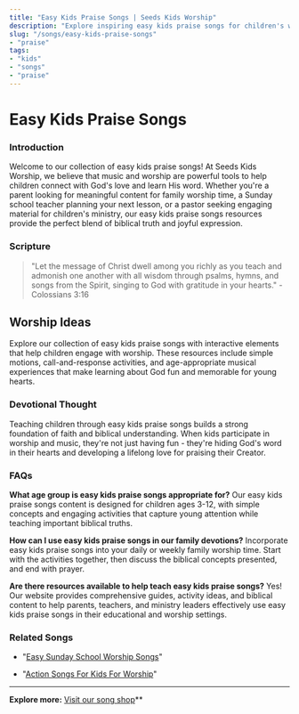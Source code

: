 ```yaml
---
title: "Easy Kids Praise Songs | Seeds Kids Worship"
description: "Explore inspiring easy kids praise songs for children's worship and faith development. Biblical music resources for families and ministry."
slug: "/songs/easy-kids-praise-songs"
- "praise"
tags:
- "kids"
- "songs"
- "praise"
---
```


# Easy Kids Praise Songs

### Introduction

Welcome to our collection of easy kids praise songs! At Seeds Kids Worship, we believe that music and worship are powerful tools to help children connect with God's love and learn His word. Whether you're a parent looking for meaningful content for family worship time, a Sunday school teacher planning your next lesson, or a pastor seeking engaging material for children's ministry, our easy kids praise songs resources provide the perfect blend of biblical truth and joyful expression.

### Scripture

> "Let the message of Christ dwell among you richly as you teach and admonish one another with all wisdom through psalms, hymns, and songs from the Spirit, singing to God with gratitude in your hearts." - Colossians 3:16

## Worship Ideas

Explore our collection of easy kids praise songs with interactive elements that help children engage with worship. These resources include simple motions, call-and-response activities, and age-appropriate musical experiences that make learning about God fun and memorable for young hearts.

### Devotional Thought

Teaching children through easy kids praise songs builds a strong foundation of faith and biblical understanding. When kids participate in worship and music, they're not just having fun - they're hiding God's word in their hearts and developing a lifelong love for praising their Creator.

### FAQs

**What age group is easy kids praise songs appropriate for?**
Our easy kids praise songs content is designed for children ages 3-12, with simple concepts and engaging activities that capture young attention while teaching important biblical truths.

**How can I use easy kids praise songs in our family devotions?**
Incorporate easy kids praise songs into your daily or weekly family worship time. Start with the activities together, then discuss the biblical concepts presented, and end with prayer.

**Are there resources available to help teach easy kids praise songs?**
Yes! Our website provides comprehensive guides, activity ideas, and biblical content to help parents, teachers, and ministry leaders effectively use easy kids praise songs in their educational and worship settings.

### Related Songs

- "[Easy Sunday School Worship Songs](/songs/easy-sunday-school-worship-songs/)"

- "[Action Songs For Kids For Worship](/songs/action-songs-for-kids-for-worship/)"

---

**Explore more:** [Visit our song shop](https://seedskidsworship.com/shop)**

<!-- Schema Markup -->
<script type="application/ld+json">
{
  "@context": "https://schema.org",
  "@type": "MusicRecording",
  "name": "Easy Kids Praise Songs",
  "byArtist": {
    "@type": "MusicGroup",
    "name": "Seeds Kids Worship"
  },
  "isFamilyFriendly": true,
  "url": "https://seedskidsworship.com/songs/easy-kids-praise-songs/"
}
</script>